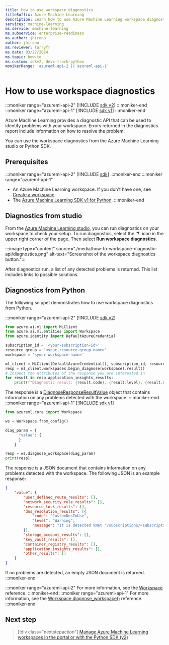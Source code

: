 ```yaml
---
title: How to use workspace diagnostics
titleSuffix: Azure Machine Learning
description: Learn how to use Azure Machine Learning workspace diagnostics in the Azure portal or with the Python SDK.
services: machine-learning
ms.service: machine-learning
ms.subservice: enterprise-readiness
ms.author: jhirono 
author: jhirono 
ms.reviewer: larryfr
ms.date: 03/27/2024
ms.topic: how-to
ms.custom: sdkv2, devx-track-python
monikerRange: 'azureml-api-2 || azureml-api-1'
---
```


# How to use workspace diagnostics

:::moniker range="azureml-api-2"
[!INCLUDE [sdk v2](includes/machine-learning-sdk-v2.md)]
:::moniker-end
:::moniker range="azureml-api-1"
[!INCLUDE [sdk v1](includes/machine-learning-sdk-v1.md)]
:::moniker-end

Azure Machine Learning provides a diagnostic API that can be used to identify problems with your workspace. Errors returned in the diagnostics report include information on how to resolve the problem.

You can use the workspace diagnostics from the Azure Machine Learning studio or Python SDK.

## Prerequisites

:::moniker range="azureml-api-2"
[!INCLUDE [sdk](includes/machine-learning-sdk-v2-prereqs.md)]
:::moniker-end
:::moniker range="azureml-api-1"
* An Azure Machine Learning workspace. If you don't have one, see [Create a workspace](quickstart-create-resources.md).
* The [Azure Machine Learning SDK v1 for Python](/python/api/overview/azure/ml).
:::moniker-end

## Diagnostics from studio

From the [Azure Machine Learning studio](https://ml.azure.com), you can run diagnostics on your workspace to check your setup. To run diagnostics, select the '__?__' icon in the upper right corner of the page. Then select __Run workspace diagnostics__.

:::image type="content" source="./media/how-to-workspace-diagnostic-api/diagnostics.png" alt-text="Screenshot of the workspace diagnostics button.":::

After diagnostics run, a list of any detected problems is returned. This list includes links to possible solutions.

## Diagnostics from Python

The following snippet demonstrates how to use workspace diagnostics from Python.

:::moniker range="azureml-api-2"
[!INCLUDE [sdk v2](includes/machine-learning-sdk-v2.md)]

```python
from azure.ai.ml import MLClient
from azure.ai.ml.entities import Workspace
from azure.identity import DefaultAzureCredential

subscription_id = '<your-subscription-id>'
resource_group = '<your-resource-group-name>'
workspace = '<your-workspace-name>'

ml_client = MLClient(DefaultAzureCredential(), subscription_id, resource_group)
resp = ml_client.workspaces.begin_diagnose(workspace).result()
# Inspect the attributes of the response you are interested in
for result in resp.application_insights_results:
    print(f"Diagnostic result: {result.code}, {result.level}, {result.message}")

```

The response is a [DiagnoseResponseResultValue](/python/api/azure-ai-ml/azure.ai.ml.entities.diagnoseresponseresultvalue) object that contains information on any problems detected with the workspace.
:::moniker-end
:::moniker range="azureml-api-1"
[!INCLUDE [sdk v1](includes/machine-learning-sdk-v1.md)]

```python
from azureml.core import Workspace

ws = Workspace.from_config()

diag_param = {
      "value": {
      }
    }

resp = ws.diagnose_workspace(diag_param)
print(resp)
```

The response is a JSON document that contains information on any problems detected with the workspace. The following JSON is an example response:

```json
{
    "value": {
        "user_defined_route_results": [],
        "network_security_rule_results": [],
        "resource_lock_results": [],
        "dns_resolution_results": [{
            "code": "CustomDnsInUse",
            "level": "Warning",
            "message": "It is detected VNet '/subscriptions/<subscription-id>/resourceGroups/<resource-group-name>/providers/Microsoft.Network/virtualNetworks/<virtual-network-name>' of private endpoint '/subscriptions/<subscription-id>/resourceGroups/<myresourcegroup>/providers/Microsoft.Network/privateEndpoints/<workspace-private-endpoint>' is not using Azure default DNS. You need to configure your DNS server and check https://learn.microsoft.com/azure/machine-learning/how-to-custom-dns to make sure the custom DNS is set up correctly."
        }],
        "storage_account_results": [],
        "key_vault_results": [],
        "container_registry_results": [],
        "application_insights_results": [],
        "other_results": []
    }
}
```

If no problems are detected, an empty JSON document is returned.
:::moniker-end

:::moniker range="azureml-api-2"
For more information, see the [Workspace](/python/api/azure-ai-ml/azure.ai.ml.entities.workspace) reference.
:::moniker-end
:::moniker range="azureml-api-1"
For more information, see the [Workspace.diagnose_workspace()](/python/api/azureml-core/azureml.core.workspace(class)#azureml-core-workspace-diagnose-workspace) reference.
:::moniker-end

## Next step

> [!div class="nextstepaction"]
> [Manage Azure Machine Learning workspaces in the portal or with the Python SDK (v2)](how-to-manage-workspace.md)
